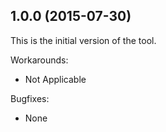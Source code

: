 ## 1.0.0 (2015-07-30)

This is the initial version of the tool.

Workarounds:

  - Not Applicable

Bugfixes:

  - None
